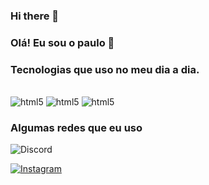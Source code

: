### Hi there 👋 

### Olá! Eu sou o paulo 👋




### Tecnologias que uso no meu dia a dia.

  <div style="dosplay: inlaine_block"><br>  
    
<img alt= "html5" src="https://img.shields.io/badge/HTML5-E34F26?style=for-the-badge&logo=html5&logoColor=white"/>
<img alt= "html5" src="https://img.shields.io/badge/CSS3-1572B6?style=for-the-badge&logo=css3&logoColor=white"/>
<img alt= "html5" src="https://img.shields.io/badge/Java-ED8B00?style=for-the-badge&logo=openjdk&logoColor=white"/>


### Algumas redes que eu uso 

<img alt= "Discord" src="https://img.icons8.com/?size=100&id=89436&format=png&color=000000"/>

[![Instagram](https://img.shields.io/badge/Instagram-E4405F?style=for-the-badge&logo=instagram&logoColor=white)](https://www.instagram.com/paulinho.apns/)


